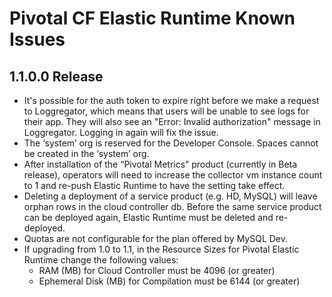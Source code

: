 # Pivotal CF Elastic Runtime Known Issues
## 1.1.0.0 Release 

* It's possible for the auth token to expire right before we make a request to Loggregator, which means that users will be unable to see logs for their app. They will also see an "Error: Invalid authorization" message in Loggregator. Logging in again will fix the issue. 
* The ‘system’ org is reserved for the Developer Console. Spaces cannot be created in the ‘system’ org.
* After installation of the “Pivotal Metrics” product (currently in Beta release), operators will need to increase the collector vm instance count to 1 and re-push Elastic Runtime to have the setting take effect. 
* Deleting a deployment of a service product  (e.g. HD, MySQL) will leave orphan rows in the cloud controller db. Before the same service product can be deployed again, Elastic Runtime must be deleted and re-deployed.
* Quotas are not configurable for the plan offered by MySQL Dev. 
* If upgrading from 1.0 to 1.1, in the Resource Sizes for Pivotal Elastic Runtime change the following values:
	* RAM (MB) for Cloud Controller must be 4096 (or greater)
	* Ephemeral Disk (MB) for Compilation must be 6144 (or greater)